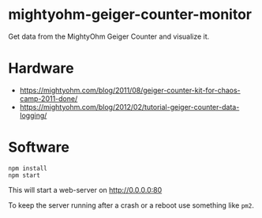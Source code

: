 # mightyohm-geiger-counter-monitor

Get data from the MightyOhm Geiger Counter and visualize it.

# Hardware 

- https://mightyohm.com/blog/2011/08/geiger-counter-kit-for-chaos-camp-2011-done/
- https://mightyohm.com/blog/2012/02/tutorial-geiger-counter-data-logging/

# Software

```
npm install
npm start
```

This will start a web-server on http://0.0.0.0:80

To keep the server running after a crash or a reboot use something like `pm2`.
